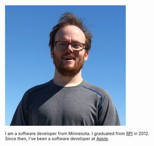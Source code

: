 ![Peter smiling in front of a blue sky](media/peter.jpg "Peter, smiling")

I am a software developer from Minnesota. I graduated from [RPI](rpi.edu) in 2012. Since then, I've been a software developer at [Apple](apple.com).
